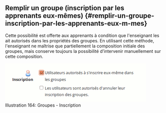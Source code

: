 ## Remplir un groupe (inscription par les apprenants eux-mêmes) {#remplir-un-groupe-inscription-par-les-apprenants-eux-m-mes}

Cette possibilité est offerte aux apprenants à condition que l&#039;enseignant les ait autorisés dans les propriétés des groupes. En utilisant cette méthode, l&#039;enseignant ne maîtrise que partiellement la composition initiale des groupes, mais conserve toujours la possibilité d’intervenir manuellement sur cette composition.

![](../assets/image240.png)Illustration 164: Groupes - Inscription